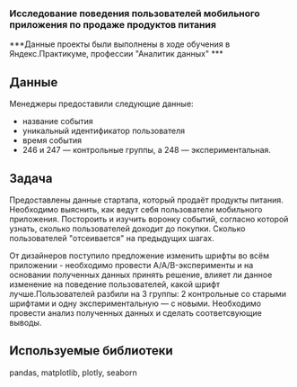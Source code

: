 ### Исследование поведения пользователей мобильного приложения по продаже продуктов питания

***Данные проекты были выполнены в ходе обучения в Яндекс.Практикуме, профессии "Аналитик данных" ***

## Данные

Менеджеры предоставили следующие данные:
- название события
- уникальный идентификатор пользователя
- время события
- 246 и 247 — контрольные группы, а 248 — экспериментальная.

## Задача

Предоставлены данные стартапа, который продаёт продукты питания. Необходимо выяснить, как ведут себя пользователи мобильного приложения. Постороить и изучить воронку событий, согласно которой узнать, сколько пользователей доходит до покупки. Сколько пользователей "отсеивается" на предыдущих шагах.

От дизайнеров поступило предложение изменить шрифты во всём приложении - необходимо провести A/A/B-эксперименты и на основании полученных данных принять решение, влияет ли данное изменение на поведение пользователей, какой шрифт лучше.Пользователей разбили на 3 группы: 2 контрольные со старыми шрифтами и одну экспериментальную — с новыми. Необходимо провести анализ полученных данных и сделать соответсвующие выводы.

## Используемые библиотеки

pandas, matplotlib, plotly, seaborn

